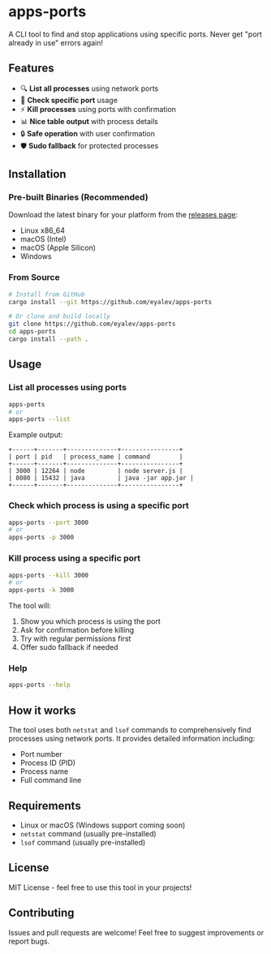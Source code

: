 # apps-ports

A CLI tool to find and stop applications using specific ports. Never get "port already in use" errors again!

## Features

- 🔍 **List all processes** using network ports
- 🎯 **Check specific port** usage
- ⚡ **Kill processes** using ports with confirmation
- 📊 **Nice table output** with process details
- 🔒 **Safe operation** with user confirmation
- 🛡️ **Sudo fallback** for protected processes

## Installation

### Pre-built Binaries (Recommended)

Download the latest binary for your platform from the [releases page](https://github.com/eyalev/apps-ports/releases):

- Linux x86_64
- macOS (Intel)
- macOS (Apple Silicon)
- Windows

### From Source

```bash
# Install from GitHub
cargo install --git https://github.com/eyalev/apps-ports

# Or clone and build locally
git clone https://github.com/eyalev/apps-ports
cd apps-ports
cargo install --path .
```

## Usage

### List all processes using ports
```bash
apps-ports
# or
apps-ports --list
```

Example output:
```
+------+-------+--------------+----------------+
| port | pid   | process_name | command        |
+------+-------+--------------+----------------+
| 3000 | 12264 | node         | node server.js |
| 8080 | 15432 | java         | java -jar app.jar |
+------+-------+--------------+----------------+
```

### Check which process is using a specific port
```bash
apps-ports --port 3000
# or
apps-ports -p 3000
```

### Kill process using a specific port
```bash
apps-ports --kill 3000
# or
apps-ports -k 3000
```

The tool will:
1. Show you which process is using the port
2. Ask for confirmation before killing
3. Try with regular permissions first
4. Offer sudo fallback if needed

### Help
```bash
apps-ports --help
```

## How it works

The tool uses both `netstat` and `lsof` commands to comprehensively find processes using network ports. It provides detailed information including:

- Port number
- Process ID (PID)
- Process name
- Full command line

## Requirements

- Linux or macOS (Windows support coming soon)
- `netstat` command (usually pre-installed)
- `lsof` command (usually pre-installed)

## License

MIT License - feel free to use this tool in your projects!

## Contributing

Issues and pull requests are welcome! Feel free to suggest improvements or report bugs.